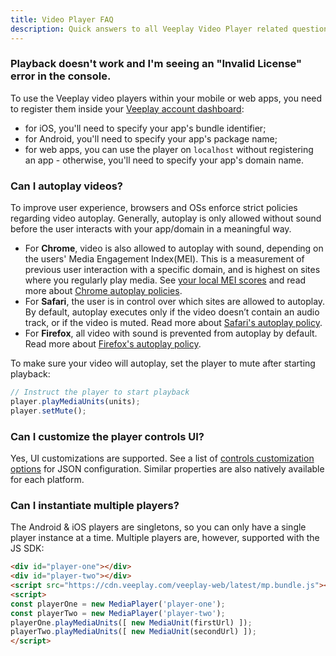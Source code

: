 ```yaml
---
title: Video Player FAQ
description: Quick answers to all Veeplay Video Player related questions.
---
```


### Playback doesn't work and I'm seeing an "Invalid License" error in the console.
To use the Veeplay video players within your mobile or web apps, you need to register them inside your [Veeplay account dashboard](https://panel.veeplay.com):
- for iOS, you'll need to specify your app's bundle identifier;
- for Android, you'll need to specify your app's package name;
- for web apps, you can use the player on `localhost` without registering an app - otherwise, you'll need to specify your app's domain name.

### Can I autoplay videos?
To improve user experience, browsers and OSs enforce strict policies regarding video autoplay. Generally, autoplay is only allowed without sound before the user interacts with your app/domain in a meaningful way.
- For **Chrome**, video is also allowed to autoplay with sound, depending on the users' Media Engagement Index(MEI). This is a measurement of previous user interaction with a specific domain, and is highest on sites where you regularly play media. See [your local MEI scores](chrome://media-engagement/) and read more about [Chrome autoplay policies](https://developers.google.com/web/updates/2017/09/autoplay-policy-changes).
- For **Safari**, the user is in control over which sites are allowed to autoplay. By default, autoplay executes only if the video doesn’t contain an audio track, or if the video is muted. Read more about [Safari's autoplay policy](https://developer.apple.com/documentation/webkit/delivering_video_content_for_safari).
- For **Firefox**, all video with sound is prevented from autoplay by default. Read more about [Firefox's autoplay policy](https://support.mozilla.org/en-US/kb/block-autoplay).

To make sure your video will autoplay, set the player to mute after starting playback:

```js
// Instruct the player to start playback
player.playMediaUnits(units);
player.setMute();
```

### Can I customize the player controls UI?
Yes, UI customizations are supported. See a list of [controls customization options](/json-configuration/#root.properties.content.items.properties.controls) for JSON configuration. Similar properties are also natively available for each platform.

### Can I instantiate multiple players?
The Android & iOS players are singletons, so you can only have a single player instance at a time.
Multiple players are, however, supported with the JS SDK:

```html
<div id="player-one"></div>
<div id="player-two"></div>
<script src="https://cdn.veeplay.com/veeplay-web/latest/mp.bundle.js"></script>
<script>
const playerOne = new MediaPlayer('player-one');
const playerTwo = new MediaPlayer('player-two');
playerOne.playMediaUnits([ new MediaUnit(firstUrl) ]);
playerTwo.playMediaUnits([ new MediaUnit(secondUrl) ]);
</script>
```
